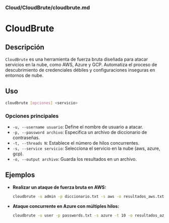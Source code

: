 ### **Cloud/CloudBrute/cloudbrute.md**

# CloudBrute

## Descripción

`CloudBrute` es una herramienta de fuerza bruta diseñada para atacar servicios en la nube, como AWS, Azure y GCP. Automatiza el proceso de descubrimiento de credenciales débiles y configuraciones inseguras en entornos de nube.

## Uso

```bash
cloudbrute [opciones] <servicio>
```

### Opciones principales

- `-u, --username usuario`: Define el nombre de usuario a atacar.
- `-p, --password archivo`: Especifica un archivo de diccionario de contraseñas.
- `-t, --threads N`: Establece el número de hilos concurrentes.
- `-s, --service servicio`: Selecciona el servicio en la nube (aws, azure, gcp).
- `-o, --output archivo`: Guarda los resultados en un archivo.

## Ejemplos

- **Realizar un ataque de fuerza bruta en AWS:**

  ```bash
  cloudbrute -u admin -p diccionario.txt -s aws -o resultados_aws.txt
  ```

- **Ataque concurrente en Azure con múltiples hilos:**

  ```bash
  cloudbrute -u user -p passwords.txt -s azure -t 10 -o resultados_azure.txt
  ```

